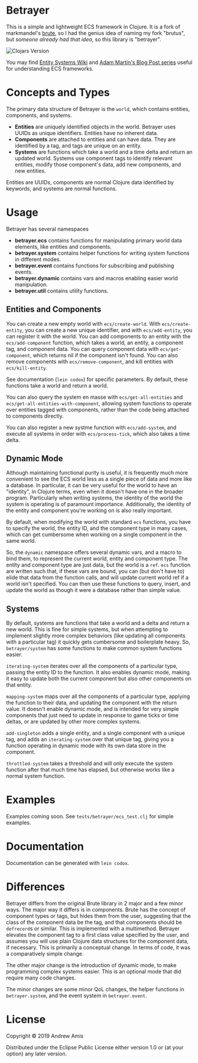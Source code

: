 # Betrayer

This is a simple and lightweight ECS framework in Clojure. It is a fork of
markmandel's [brute](https://github.com/markmandel/brute), so I had the genius
idea of naming my fork "brutus", but _someone already had that idea_, so this
library is "betrayer".

![Clojars Version](https://clojars.org/betrayer/latest-version.svg?v=2)

You may find [Entity Systems Wiki](http://entity-systems.wikidot.com/) and
[Adam Martin's Blog Post
series](http://t-machine.org/index.php/2007/09/03/entity-systems-are-the-future-of-mmog-development-part-1/)
useful for understanding ECS frameworks.

# Concepts and Types

The primary data structure of Betrayer is the `world`, which contains entities,
components, and systems.

* __Entities__ are uniquely identified objects in the world. Betrayer uses UUIDs
  as unique identifiers. Entities have no inherent data.
* __Components__ are attached to entities and can have data. They are identified
  by a tag, and tags are unique on an entity.
* __Systems__ are functions which take a world and a time delta and return an
  updated world. Systems use component tags to identify relevant entities,
  modify those component's data, add new components, and new entities.
  
  
Entities are UUIDs, components are normal Clojure data identified by keywords,
and systems are normal functions.

# Usage

Betrayer has several namespaces

* __betrayer.ecs__ contains functions for manipulating primary world data
  elements, like entities and components.
* __betrayer.system__ contains helper functions for writing system functions in
  different modes.
* __betrayer.event__ contains functions for subscribing and publishing events.
* __betrayer.dynamic__ contains vars and macros enabling easier world
  manipulation.
* __betrayer.util__ contains utility functions.

## Entities and Components

You can create a new empty world with `ecs/create-world`. With
`ecs/create-entity`, you can create a new unique identifier, and with
`ecs/add-entity`, you can register it with the world. You can add components to
an entity with the `ecs/add-component` function, which takes a world, an entity,
a component tag, and component data. You can query component data with
`ecs/get-component`, which returns nil if the component isn't found. You can
also remove components with `ecs/remove-component`, and kill entities with
`ecs/kill-entity`.

See documentation (`lein codox`) for specific parameters. By default, these
functions take a world and return a world.

You can also query the system en masse with `ecs/get-all-entities` and
`ecs/get-all-entities-with-component`, allowing system functions to operate over
entities tagged with components, rather than the code being attached to
components directly.

You can also register a new systme function with `ecs/add-system`, and execute
all systems in order with `ecs/process-tick`, which also takes a time delta.

## Dynamic Mode

Although maintaining functional purity is useful, it is frequently much more
convenient to see the ECS world less as a single piece of data and more like a
database. In particular, it can be very useful for the world to have an
"identity", in Clojure terms, even when it doesn't have one in the broader
program. Particularly when writing systems, the identity of the world the system
is operating is of paramount importance. Additionally, the identity of the
entity and component you're working on is also really important.

By default, when modifying the world with standard `ecs` functions, you have to
specify the world, the entity ID, and the component type in many cases, which
can get cumbersome when working on a single component in the same world.

So, the `dynamic` namespace offers several dynamic vars, and a macro to bind
them, to represent the current world, entity and component type. The entity and
component type are just data, but the world is a `ref`. `ecs` function are
written such that, if these vars are bound, you can (but don't have to) elide
that data from the function calls, and will update current world ref if a world
isn't specified. You can then use these functions to query, insert, and update
the world as though it were a database rather than simple value.

## Systems

By default, systems are functions that take a world and a delta and return a new
world. This is fine for simple systems, but when attempting to implement
slightly more complex behaviors (like updating all components with a particular
tag) it quickly gets cumbersome and boilerplate heavy. So, `betrayer/system` has
some functions to make common system functions easier.

`iterating-system` iterates over all the components of a particular type,
passing the entity ID to the function. It also enables dynamic mode, making it
easy to update both the current component but also other components on that
entity.

`mapping-system` maps over all the components of a particular type, applying the
function to their data, and updating the component with the return value. It
doesn't enable dynamic mode, and is intended for very simple components that
just need to update in response to game ticks or time deltas, or are updated by
other more complex systems.

`add-singleton` adds a single entity, and a single component with a unique tag,
and adds an `iterating-system` over that unique tag, giving you a function
operating in dynamic mode with its own data store in the component.

`throttled-system` takes a threshold and will only execute the system function
after that much time has elapsed, but otherwise works like a normal system
function.

# Examples

Examples coming soon. See `tests/betrayer/ecs_test.clj` for simple examples.

# Documentation

Documentation can be generated with `lein codox`.

# Differences

Betrayer differs from the original Brute library in 2 major and a few minor
ways. The major way it differs is in components. Brute has the concept of
component types or tags, but hides them from the user, suggesting that the class
of the component data be the tag, and that components should be `defrecord`s or
similar. This is implemented with a multimethod. Betrayer elevates the component
tag to a first class value specified by the user, and assumes you will use plain
Clojure data structures for the component data, if necessary. This is primarily
a conceptual change. In terms of code, it was a comparatively simple change.

The other major change is the introduction of dynamic mode, to make programming
complex systems easier. This is an optional mode that did require many code
changes.

The minor changes are some minor QoL changes, the helper functions in
`betrayer.system`, and the event system in `betrayer.event`.


# License

Copyright © 2019 Andrew Amis

Distributed under the Eclipse Public License either version 1.0 or (at
your option) any later version.
